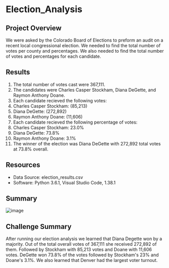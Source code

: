 # Election_Analysis

## Project Overview 
We were asked by the Colorado Board of Elections to preform an audit on a recent local congressional election. We needed to find the total number of votes per county and percentages. We also needed to find the total number of votes and percentages for each candidate. 

## Results
1.	The total number of votes cast were 367,111.
2.	The candidates were Charles Casper Stockham, Diana DeGette, and Raymon Anthony Doane.
3.	Each candidate recieved the following votes: 
4.	Charles Casper Stockham: (85,213)
5.	Diana DeGette: (272,892)
6.	Raymon Anthony Doane: (11,606)
7.	Each candidate recieved the following percentage of votes:
8.	Charles Casper Stockham: 23.0% 
9.	Diana DeGette: 73.8% 
10.	Raymon Anthony Doane: 3.1%
11.	The winner of the election was Diana DeGette with 272,892 total votes at 73.8% overall.

## Resources 
-	Data Source: election_results.csv
-	Software: Python 3.6.1, Visual Studio Code, 1.38.1

## Summary 
![image](https://user-images.githubusercontent.com/99618784/159184229-80b20d35-9157-402e-baf1-b6f41e235513.png)

## Challenge Summary 
After running our election analysis we learned that Diana Degette won by a majority. Out of the total overall votes of 367,111 she received 272,892 of them. Followed by Stockham with 85,213 votes and Doane with 11,606 votes. DeGette won 73.8% of the votes followed by Stockham's 23% and Doane's 3.1%. We also learned that Denver had the largest voter turnout. 
